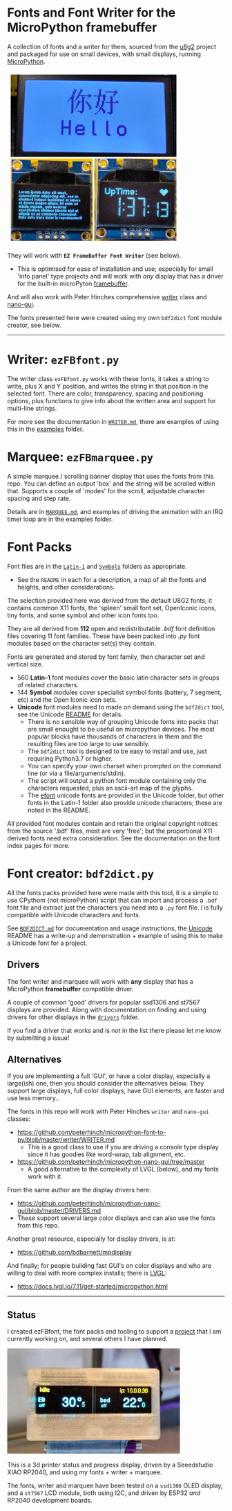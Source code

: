 # Fonts and Font Writer for the MicroPython framebuffer

A collection of fonts and a writer for them, sourced from the [u8g2](https://github.com/olikraus/u8g2) project and packaged for use on small devices, with small displays, running [MicroPython](https://micropython.org/).

[![Demo Examples on two different displays](examples/doc/demo-collage1.thumb.jpg)](examples/doc/demo-collage1.jpg)

They will work with **`EZ FrameBuffer Font Writer`** (see below).
* This is optimised for ease of installation and use; especially for small 'info panel' type projects and will work with *any* display that has a driver for the built-in microPyton [framebuffer](https://docs.micropython.org/en/latest/library/framebuf.html).

And will also work with Peter Hinches comprehensive [writer](https://github.com/peterhinch/micropython-font-to-py/blob/master/writer/WRITER.md) class and [nano-gui](https://github.com/peterhinch/micropython-nano-gui/tree/master).

The fonts presented here were created using my own `bdf2dict` font module creator, see below.

-----------------

# Writer: `ezFBfont.py`
The writer class `exFBfont.py` works with these fonts, it takes a string to write, plus X and Y position, and writes the string in that position in the selected font. There are color, transparency, spacing and positioning options, plus functions to give info about the written area and support for multi-line strings.

For more see the documentation in [`WRITER.md`](WRITER.md), there are examples of using this in the [examples](examples) folder.

# Marquee: `ezFBmarquee.py`

A simple marquee / scrolling banner display that uses the fonts from this repo. You can define an output 'box' and the string will be scrolled within that. Supports a couple of 'modes' for the scroll, adjustable character spacing and step rate.

Details are in [`MARQUEE.md`](MARQUEE.md), and examples of driving the animation with an IRQ timer loop are in the examples folder.

# Font Packs

Font files are in the [`Latin-1`](Latin-1) and [`Symbols`](Symbols) folders as appropriate.
* See the `README` in each for a description, a map of all the fonts and heights, and other considerations.

The selection provided here was derived from the default U8G2 fonts; it contains common X11 fonts, the 'spleen' small font set, OpenIconic icons, tiny fonts, and some symbol and other icon fonts too.

They are all derived from **112** open and redistributable *.bdf* font definition files covering 11 font families. These have been packed into *.py* font modules based on the character set(s) they contain.

Fonts are generated and stored by font family, then character set and vertical size.
* 560 **Latin-1** font modules cover the basic latin character sets in groups of related characters.
* 144 **Symbol** modules cover specialist symbol fonts (battery, 7 segment, etc) and the Open Iconic icon sets.
* **Unicode** font modules need to made on demand using the `bdf2dict` tool, see the Unicode [README](/Unicode/README.md) for details.
  * There is no sensible way of grouping Unicode fonts into packs that are small enought to be useful on micropython devices. The most popular blocks have thousands of characters in them and the resulting files are too large to use sensibly.
  * The `bdf2dict` tool is designed to be easy to install and use, just requiring Python3.7 or higher.
  * You can specify your own charset when prompted on the command line (or via a file/arguments/stdin).
  * The script will output a python font module containing only the characters requested, plus an ascii-art map of the glyphs.
  * The [efont](http://openlab.ring.gr.jp/efont/) unicode fonts are provided in the Unicode folder, but other fonts in the Latin-1 folder also provide unicode characters; these are noted in the README.

All provided font modules contain and retain the original copyright notices from the source '.bdf' files, most are very 'free'; but the proportional X11 derived fonts need extra consideration. See the documentation on the font index pages for more.

# Font creator: `bdf2dict.py`

All the fonts packs provided here were made with this tool, it is a simple to use CPythom (not microPython) script that can import and process a `.bdf` font file and extract just the characters you need into a `.py` font file. I is fully compatible with Unicode characters and fonts.

See [`BDF2DICT.md`](BDF2DICT.md) for documentation and usage instructions, the [Unicode](Unicode) README has a write-up and demonstration + example of using this to make a Unicode font for a project.

## Drivers

The font writer and marquee will work with **any** display that has a MicroPython **framebuffer** compatible driver.

A couple of common 'good' drivers for popular ssd1306 and st7567 displays are provided. Along with documentation on finding and using drivers for other displays in the [`drivers`](drivers) folder.

If you find a driver that works and is not in the list there please let me know by submitting a issue!

## Alternatives

If you are implementing a full 'GUI', or have a color display, especially a large(ish) one, then you should consider the alternatives below. They support large displays, full color displays, have GUI elements, are faster and use less memory..

The fonts in this repo will work with Peter Hinches `writer` and `nano-gui` classes:
* https://github.com/peterhinch/micropython-font-to-py/blob/master/writer/WRITER.md
  * This is a good class to use if you are driving a console type display since it has goodies like word-wrap, tab alignment, etc.
* https://github.com/peterhinch/micropython-nano-gui/tree/master
  * A good alternative to the complexity of LVGL (below), and my fonts work with it.

From the same author are the display drivers here:
* https://github.com/peterhinch/micropython-nano-gui/blob/master/DRIVERS.md
* These support several large color displays and can also use the fonts from this repo.

Another great resource, especially for display drivers, is at:
* https://github.com/bdbarnett/mpdisplay

And finally; for people building fast GUI's on color displays and who are willing to deal with more complex installs; there is [LVGL](https://lvgl.io/):
* https://docs.lvgl.io/7.11/get-started/micropython.html

-----------------

## Status

I created ezFBfont, the font packs and tooling to support a [project](https://github.com/easytarget/PrintPy2040) that I am currently working on, and several others I have planned.

[![PrintPy, still under development..](examples/doc/printpy.thumb.jpg)](examples/doc/printpy.jpg)

This is a 3d printer status and progress display, driven by a Seeedstudio XIAO RP2040, and using my fonts + writer + marquee.

The fonts, writer and marquee  have been tested on a `ssd1306` OLED display, and a `st7567` LCD module, both using I2C, and driven by ESP32 *and*  RP2040 development boards.
